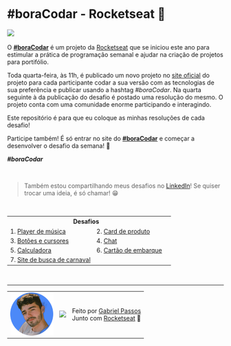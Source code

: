 # #boraCodar - Rocketseat 🚀

<img src="https://img.shields.io/github/license/lucyanovidio/boraCodar-rocketseat.svg" />

<br>

O <a href="https://boracodar.dev">**#boraCodar**</a> é um projeto da <a href="https://rocketseat.com.br">Rocketseat</a> que se iniciou este ano para estimular a prática de programação semanal e ajudar na criação de projetos para portifólio.

Toda quarta-feira, às 11h, é publicado um novo projeto no <a href="https://boracodar.dev">site oficial</a> do projeto para cada participante codar a sua versão com as tecnologias de sua preferência e publicar usando a hashtag *#boraCodar*. Na quarta seguinte à da publicação do desafio é postado uma resolução do mesmo. O projeto conta com uma comunidade enorme participando e interagindo.

Este repositório é para que eu coloque as minhas resoluções de cada desafio! 

Participe também! É só entrar no site do <a href="https://boracodar.dev">**#boraCodar**</a> e começar a desenvolver o desafio da semana! 🚀

***#boraCodar***

<br>

> Também estou compartilhando meus desafios no [LinkedIn](https://www.linkedin.com/in/gabriel-passos-ferreira-0253b5224/)! Se quiser trocar uma ideia, é só chamar! 😁

<br>

<table>
  <tr>
    <th colspan="2">Desafios</th>
  </tr>
   <tr>
    <td>1. <a href="https://github.com/Gabriel-pNz/-boraCodar-Rocket-Seat/tree/master/desafio%201">Player de música</a></td>
    <td>2. <a href="https://github.com/Gabriel-pNz/-boraCodar-Rocket-Seat/tree/master/Desafio%202">Card de produto</a></td>
  </tr>
  <tr>
    <td>3. <a href="https://github.com/Gabriel-pNz/-boraCodar-Rocket-Seat/tree/master/Desafio%203">Botões e cursores</a></td>
    <td>4. <a href="https://github.com/Gabriel-pNz/-boraCodar-Rocket-Seat/tree/master/Desafio%204">Chat</a></td>
  </tr>
  <tr>
    <td>5. <a href="https://github.com/Gabriel-pNz/-boraCodar-Rocket-Seat/tree/master/Desafio%205">Calculadora</a></td>
    <td>6. <a href="https://github.com/Gabriel-pNz/-boraCodar-Rocket-Seat/tree/master/Desafio%206">Cartão de embarque</a></td>
    <td></td>
  </tr>
  <tr>
    <td>7. <a href="">Site de busca de carnaval</a></td>
    <td></td>
  </tr>
</table>

<br>

---

<table>
  <tr>
    <td>
      <img src="me.png" width="100px" />
    </td>
    <td>
      <img src="https://github.com/rocketseat-education.png" width="100px" />
    </td>
    <td>
      Feito por <a href="https://github.com/Gabriel-pNz">Gabriel Passos</a> 
      <br> Junto com <a href="https://rocketseat.com.br">Rocketseat</a> 🚀
    </td>
  </tr>
</table>